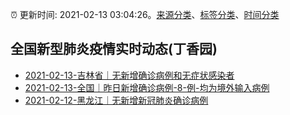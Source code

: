 :alarm_clock: 更新时间: 2021-02-13 03:04:26。[来源分类](../README.md)、[标签分类](../TAGS.md)、[时间分类](../TIMELINE.md)

## 全国新型肺炎疫情实时动态(丁香园)




- [2021-02-13-吉林省｜无新增确诊病例和无症状感染者](http://www.jl.gov.cn/szfzt/jlzxd/yqtb/202102/t20210213_7940979.html) 
- [2021-02-13-全国｜昨日新增确诊病例-8-例-均为境外输入病例](http://app.cctv.com/special/cportal/detail/arti/index.html?id=ArtiX0UnfJzcc5UFusPhMdaz210213&isfromapp=1) 
- [2021-02-12-​黑龙江｜无新增新冠肺炎确诊病例](http://app.cctv.com/special/cportal/detail/arti/index.html?id=ArtiPf7EdEEPys2TpKxqAJIO210213&isfromapp=1) 